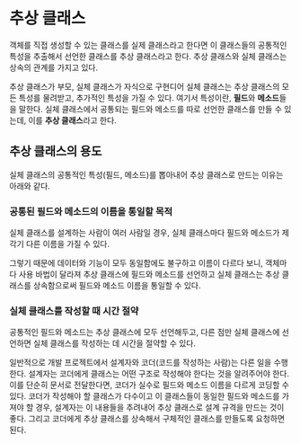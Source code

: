 # 추상 클래스
객체를 직접 생성할 수 있는 클래스를 실제 클래스라고 한다면 이 클래스들의 공통적인 특성을 추출해서 선언한 클래스를 추상 클래스라고 한다. 추상 클래스와 실체 클래스는 상속의 관계를 가지고 있다.

추상 클래스가 부모, 실체 클래스가 자식으로 구현디어 실체 클래스는 추상 클래스의 모든 특성를 물려받고, 추가적인 특성을 가질 수 있다. 여기서 특성이란, **필드**와 **메소드**들을 말한다. 실체 클래스에서 공통되는 필드와 메소드를 따로 선언한 클래스를 만들 수 있는데, 이를 **추상 클래스**라고 한다.

## 추상 클래스의 용도
실체 클래스의 공통적인 특성(필드, 메소드)를 뽑아내어 추상 클래스로 만드는 이유는 아래와 같다.
### 공통된 필드와 메소드의 이름을 통일할 목적
실체 클래스를 설계하는 사람이 여러 사람일 경우, 실체 클래스마다 필드와 메소드가 제각기 다른 이름을 가질 수 있다.

그렇기 때문에 데이터와 기능이 모두 동일함에도 불구하고 이름이 다르다 보니, 객체마다 사용 바법이 달라져 추상 클래스에 필드와 메소드를 선언하고 실체 클래스는 추상 클래스를 상속함으로써 필드와 메소드 이름을 통일할 수 있다.
### 실체 클래스를 작성할 때 시간 절약
공통적인 필드와 메소드는 추상 클래스에 모두 선언해두고, 다른 점만 실체 클래스에 선언하면 실체 클래스를 작성하는 데 시간을 절약할 수 있다.

일반적으로 개발 프로젝트에서 설계자와 코더(코드를 작성하는 사람)는 다른 일을 수행한다. 설계자는 코더에게 클래스는 어떤 구조로 작성해야 한다는 것을 알려주어야 한다. 이를 단순히 문서로 전달한다면, 코더가 실수로 필드와 메소드 이름을 다르게 코딩할 수 있다. 코더가 작성해야 할 클래스가 다수이고 이 클래스들이 동일한 필드와 메소드를 가져야 할 경우, 설계자는 이 내용들을 추려내어 추상 클래스로 설계 규격을 만드는 것이 좋다. 그리고 코더에게 추상 클래스를 상속해서 구체적인 클래스를 만들도록 요청하면 된다.
